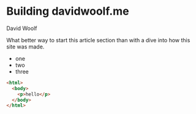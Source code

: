 # Building davidwoolf.me
<author>David Woolf</author>

What better way to start this article section than with a dive into how this site was made.

- one
- two
- three

```html
<html>
  <body>
    <p>hello</p>
  </body>
</html>
```